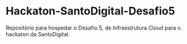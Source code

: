 # Hackaton-SantoDigital-Desafio5
Repositório para hospedar o Desafio 5, de Infraestrutura Cloud para o hackaton da SantoDigital.

